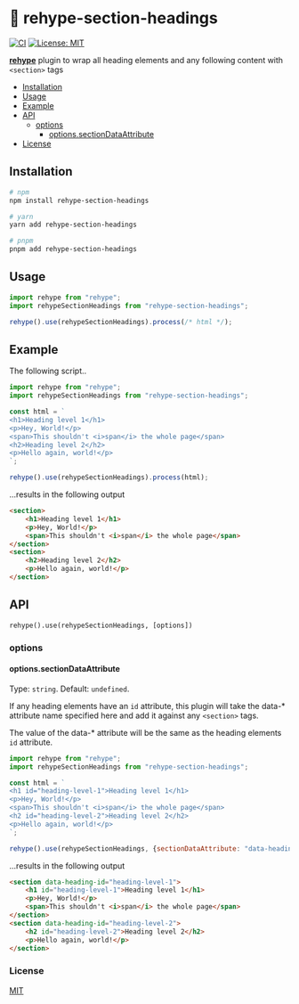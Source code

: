 # 🎁 rehype-section-headings

[![CI](https://github.com/tperkins001/rehype-section-headings/actions/workflows/ci.yml/badge.svg)](https://github.com/tperkins001/rehype-section-headings/actions/workflows/ci.yml)
[![License: MIT](https://img.shields.io/badge/License-MIT-blue.svg)](https://opensource.org/licenses/MIT)

**[rehype](https://github.com/rehypejs/rehype)** plugin to wrap all heading elements and any following content with `<section>` tags

- [Installation](#installation)
- [Usage](#usage)
- [Example](#example)
- [API](#api)
  - [options](#options)
    - [options.sectionDataAttribute](#optionsheadingiddataattribute)
- [License](#license)

## Installation

```bash
# npm
npm install rehype-section-headings

# yarn
yarn add rehype-section-headings

# pnpm
pnpm add rehype-section-headings
```

## Usage

```js
import rehype from "rehype";
import rehypeSectionHeadings from "rehype-section-headings";

rehype().use(rehypeSectionHeadings).process(/* html */);
```

## Example

The following script..

```js
import rehype from "rehype";
import rehypeSectionHeadings from "rehype-section-headings";

const html = `
<h1>Heading level 1</h1>
<p>Hey, World!</p>
<span>This shouldn't <i>span</i> the whole page</span>
<h2>Heading level 2</h2>
<p>Hello again, world!</p>
`;

rehype().use(rehypeSectionHeadings).process(html);
```

...results in the following output

```html
<section>
	<h1>Heading level 1</h1>
	<p>Hey, World!</p>
	<span>This shouldn't <i>span</i> the whole page</span>
</section>
<section>
	<h2>Heading level 2</h2>
	<p>Hello again, world!</p>
</section>
```

## API

`rehype().use(rehypeSectionHeadings, [options])`

### options

#### options.sectionDataAttribute

Type: `string`.
Default: `undefined`.

If any heading elements have an `id` attribute, this plugin will take the
data-* attribute name specified here and add it against any `<section>` tags.

The value of the data-* attribute will be the same as the heading elements `id` attribute.

```js
import rehype from "rehype";
import rehypeSectionHeadings from "rehype-section-headings";

const html = `
<h1 id="heading-level-1">Heading level 1</h1>
<p>Hey, World!</p>
<span>This shouldn't <i>span</i> the whole page</span>
<h2 id="heading-level-2">Heading level 2</h2>
<p>Hello again, world!</p>
`;

rehype().use(rehypeSectionHeadings, {sectionDataAttribute: "data-heading-id"}).process(html);
```

...results in the following output

```html
<section data-heading-id="heading-level-1">
	<h1 id="heading-level-1">Heading level 1</h1>
	<p>Hey, World!</p>
	<span>This shouldn't <i>span</i> the whole page</span>
</section>
<section data-heading-id="heading-level-2">
	<h2 id="heading-level-2">Heading level 2</h2>
	<p>Hello again, world!</p>
</section>
```

### License

[MIT](LICENSE)
